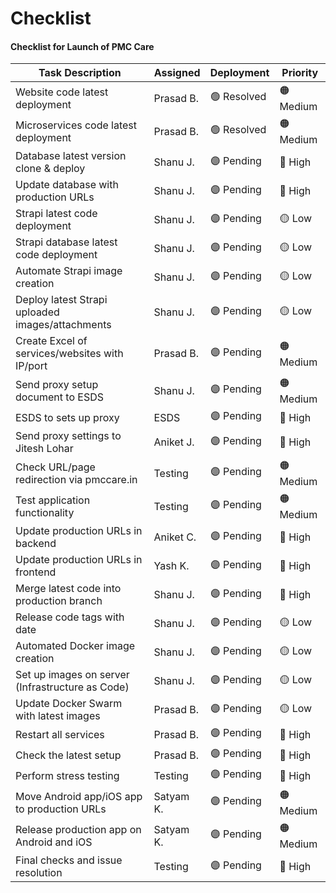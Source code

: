 # Checklist
#### Checklist for Launch of PMC Care

| Task Description                                   |  Assigned   | Deployment  |     Priority    |
|----------------------------------------------------|-------------|-------------|-----------------|
| Website code latest deployment                     | Prasad B.   | 🟢 Resolved | 🟠 Medium      |
| Microservices code latest deployment               | Prasad B.   | 🟢 Resolved | 🟠 Medium      |
| Database latest version clone & deploy             | Shanu J.    | 🟣 Pending  | 🔴 High        |
| Update database with production URLs               | Shanu J.    | 🟣 Pending  | 🔴 High        |
| Strapi latest code deployment                      | Shanu J.    | 🟣 Pending  | 🟡 Low         |
| Strapi database latest code deployment             | Shanu J.    | 🟣 Pending  | 🟡 Low         |
| Automate Strapi image creation                     | Shanu J.    | 🟣 Pending  | 🟡 Low         |
| Deploy latest Strapi uploaded images/attachments   | Shanu J.    | 🟣 Pending  | 🟡 Low         |
| Create Excel of services/websites with IP/port     | Prasad B.   | 🟣 Pending  | 🟠 Medium      |
| Send proxy setup document to ESDS                  | Shanu J.    | 🟣 Pending  | 🟠 Medium      |
| ESDS to sets up proxy                              | ESDS        | 🟣 Pending  | 🔴 High        |
| Send proxy settings to Jitesh Lohar                | Aniket J.   | 🟣 Pending  | 🔴 High        |
| Check URL/page redirection via pmccare.in          | Testing     | 🟣 Pending  | 🟠 Medium      |
| Test application functionality                     | Testing     | 🟣 Pending  | 🟠 Medium      |
| Update production URLs in backend                  | Aniket C.   | 🟣 Pending  | 🔴 High        |
| Update production URLs in frontend                 | Yash K.     | 🟣 Pending  | 🔴 High        |
| Merge latest code into production branch           | Shanu J.    | 🟣 Pending  | 🔴 High        |
| Release code tags with date                        | Shanu J.    | 🟣 Pending  | 🟡 Low         |
| Automated Docker image creation                    | Shanu J.    | 🟣 Pending  | 🟡 Low         |
| Set up images on server (Infrastructure as Code)   | Shanu J.    | 🟣 Pending  | 🟡 Low         |
| Update Docker Swarm with latest images             | Prasad B.   | 🟣 Pending  | 🟡 Low         |
| Restart all services                               | Prasad B.   | 🟣 Pending  | 🔴 High        |
| Check the latest setup                             | Prasad B.   | 🟣 Pending  | 🔴 High        |
| Perform stress testing                             | Testing     | 🟣 Pending  | 🔴 High        |
| Move Android app/iOS app to production URLs        | Satyam K.   | 🟣 Pending  | 🟠 Medium      |
| Release production app on Android and iOS          | Satyam K.   | 🟣 Pending  | 🟠 Medium      |
| Final checks and issue resolution                  | Testing     | 🟣 Pending  | 🔴 High        |
